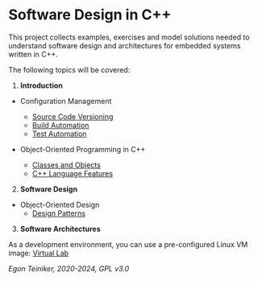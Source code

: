 # Software Design in C++

This project collects examples, exercises and model solutions needed to 
understand software design and architectures for embedded systems written in C++.

The following topics will be covered:

1. **Introduction** 
  * Configuration Management
     * [Source Code Versioning](https://github.com/teiniker/teiniker-lectures-embeddedcomputing/tree/master/configuration-management/versioning)
     * [Build Automation](https://github.com/teiniker/teiniker-lectures-embeddedcomputing/tree/master/configuration-management/building)
     * [Test Automation](https://github.com/teiniker/teiniker-lectures-embeddedcomputing/tree/master/configuration-management/testing)

  * Object-Oriented Programming in C++
     * [Classes and Objects](https://github.com/teiniker/teiniker-lectures-embeddedcomputing/tree/master/oo-design/README.md)
     * [C++ Language Features](https://github.com/teiniker/teiniker-lectures-embeddedcomputing/tree/master/c%2B%2Bfeatures)

2. **Software Design** 
  * Object-Oriented Design
     * [Design Patterns](https://github.com/teiniker/teiniker-lectures-embeddedcomputing/tree/master/design-patterns)
 
3. **Software Architectures** 
  

As a development environment, you can use a pre-configured Linux VM image:
[Virtual Lab](https://drive.google.com/drive/folders/1AzsF4Mvh1HJ8k6OW5W5hQ5CF0HdqA51l)


*Egon Teiniker, 2020-2024, GPL v3.0*
